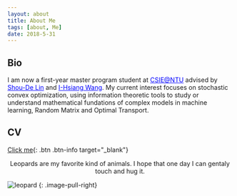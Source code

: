 ```yaml
---
layout: about
title: About Me
tags: [about, Me]
date: 2018-5-31
---
```


## Bio

 <p>I am now a first-year master program student at <a href="https://www.csie.ntu.edu.tw/main.php" target="_blank" style="color:blue;">CSIE@NTU</a> advised by <a href="https://www.csie.ntu.edu.tw/~sdlin/" target="_blank" style="color:blue;">Shou-De Lin</a> and <a href="http://cc.ee.ntu.edu.tw/~ihsiangw/"  target="_blank" style="color:blue;">I-Hsiang Wang</a>. My current interest focuses on stochastic convex optimization, using information theoretic tools to study or understand mathematical fundations of complex models in machine learning, Random Matrix and Optimal Transport.</p>

## CV
[Click me]({{site.url}}/assets/download/CV.pdf){: .btn .btn-info target="_blank"}

<center>Leopards are my favorite kind of animals. I hope that one day I can gentaly touch and hug it.</center>

![leopard]({{site.url}}/assets/img/leopard.jpg)
{: .image-pull-right}


